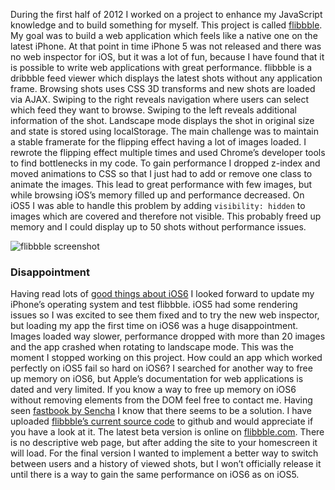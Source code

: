 
During the first half of 2012 I worked on a project to enhance my JavaScript knowledge and to build something for myself. This project is called [flibbble](http://flibbble.com). My goal was to build a web application which feels like a native one on the latest iPhone. At that point in time iPhone 5 was not released and there was no web inspector for iOS, but it was a lot of fun, because I have found that it is possible to write web applications with great performance. flibbble is a dribbble feed viewer which displays the latest shots without any application frame. Browsing shots uses CSS 3D transforms and new shots are loaded via AJAX. Swiping to the right reveals navigation where users can select which feed they want to browse. Swiping to the left reveals additional information of the shot. Landscape mode displays the shot in original size and state is stored using localStorage. The main challenge was to maintain a stable framerate for the flipping effect having a lot of images loaded. I rewrote the flipping effect multiple times and used Chrome’s developer tools to find bottlenecks in my code. To gain performance I dropped z-index and moved animations to CSS so that I just had to add or remove one class to animate the images. This lead to great performance with few images, but while browsing iOS’s memory filled up and performance decreased. On iOS5 I was able to handle this problem by adding `visibility: hidden` to images which are covered and therefore not visible. This probably freed up memory and I could display up to 50 shots without performance issues.

<div class="image-inline"><img src="http://maximilianhoffmann.com/img/flibbble1.png" alt="flibbble screenshot"></div>

### Disappointment

Having read lots of [good things about iOS6](http://www.mobilexweb.com/blog/iphone-5-ios-6-html5-developers) I looked forward to update my iPhone’s operating system and test flibbble. iOS5 had some rendering issues so I was excited to see them fixed and to try the new web inspector, but loading my app the first time on iOS6 was a huge disappointment. Images loaded way slower, performance dropped with more than 20 images and the app crashed when rotating to landscape mode. This was the moment I stopped working on this project. How could an app which worked perfectly on iOS5 fail so hard on iOS6? I searched for another way to free up memory on iOS6, but Apple’s documentation for web applications is dated and very limited. If you know a way to free up memory on iOS6 without removing elements from the DOM feel free to contact me. Having seen [fastbook by Sencha](http://www.sencha.com/blog/the-making-of-fastbook-an-html5-love-story) I know that there seems to be a solution. I have uploaded [flibbble’s current source code](https://github.com/maxhoffmann/flibbble) to github and would appreciate if you have a look at it. The latest beta version is online on [flibbble.com](http://flibbble.com). There is no descriptive web page, but after adding the site to your homescreen it will load. For the final version I wanted to implement a better way to switch between users and a history of viewed shots, but I won’t officially release it until there is a way to gain the same performance on iOS6 as on iOS5.
